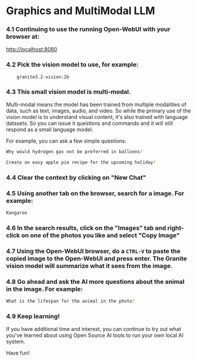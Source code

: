 # Graphics and MultiModal LLM

### 4.1 Continuing to use the running Open-WebUI with your browser at:
[http://localhost:8080](http://localhost:8080/)

### 4.2 Pick the vision model to use, for example:
        granite3.2-vision:2b

### 4.3 This small vision model is multi-modal. 
Multi-modal means the model has been trained from multiple modalities of data, such as text, images, audio, and video. So while the primary use of the vision model is to understand visual content, it's also trained with language datasets.  So you can issue it questions and commands and it will still respond as a small language model.  

For example, you can ask a few simple questions:
```bash
Why would hydrogen gas not be preferred in balloons?
```
```bash
Create an easy apple pie recipe for the upcoming holiday?
```
### 4.4 Clear the context by clicking on "New Chat"

### 4.5 Using another tab on the browser, search for a image.  For example:
```bash
Kangaroo
```
### 4.6 In the search results, click on the "Images" tab and right-click on one of the photos you like and select "Copy Image"

### 4.7 Using the Open-WebUI browser, do a `CTRL-V` to paste the copied image to the Open-WebUI and press enter. The Granite vision model will summarize what it sees from the image.

### 4.8 Go ahead and ask the AI more questions about the animal in the image.  For example:
```bash
What is the lifespan for the animal in the photo?
```

### 4.9 Keep learning!
If you have additional time and interest, you can continue to try out what you've learned about using Open Source AI tools to run your own local AI system.

Have fun!
